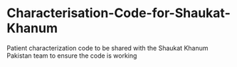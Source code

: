 # Characterisation-Code-for-Shaukat-Khanum
Patient characterization code to be shared with the Shaukat Khanum Pakistan team to ensure the code is working 
